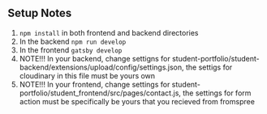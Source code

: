 ## Setup Notes

1. `npm install` in both frontend and backend directories
2. In the backend `npm run develop`
3. In the frontend `gatsby develop`
4. NOTE!!! In your backend, change settigns for student-portfolio/student-backend/extensions/upload/config/settings.json, the settigs for cloudinary in this file must be yours own
5. NOTE!!! In your frontend, change settings for student-portfolio/student_frontend/src/pages/contact.js, the settings for form action must be specifically be yours that you recieved from fromspree
